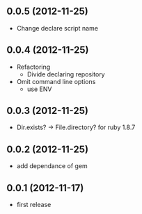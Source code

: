 ## 0.0.5 (2012-11-25)

* Change declare script name

## 0.0.4 (2012-11-25)

* Refactoring
    * Divide declaring repository
* Omit command line options
    * use ENV

## 0.0.3 (2012-11-25)

* Dir.exists? -> File.directory? for ruby 1.8.7

## 0.0.2 (2012-11-25)

* add dependance of gem

## 0.0.1 (2012-11-17)

* first release
